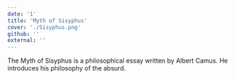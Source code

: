 ```yaml
---
date: '1'
title: 'Myth of Sisyphus'
cover: './Sisyphus.png'
github: ''
external: ''
---
```


The Myth of Sisyphus is a philosophical essay written by Albert Camus. He introduces his philosophy of the absurd.
